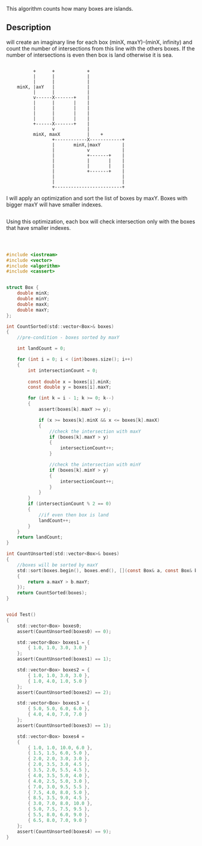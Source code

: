 
This algorithm counts how many boxes are islands.


## Description

will create an imaginary line for each box (minX, maxY)-(minX, infinity) and count the number of intersections from this line with the others boxes.
If the number of intersections is even then box is land otherwise it is sea.

```

          +      +            +
          |      |            |
          |      |            |
    minX, |axY   |            |
          |      |            |
          v------X-------+    |
          |      |       |    |
          |      |       |    |
          |      |       |    |
          |      |       |    |
          +------X-------+    |
                 v            |
          minX, maxX          |    +
                 +------------X------------+
                 |       minX,|maxY        |
                 |            v            |
                 |            +-------+    |
                 |            |       |    |
                 |            |       |    |
                 |            +-------+    |
                 |                         |
                 |                         |
                 +-------------------------+
```

I will apply an optimization and sort the list of boxes by maxY. Boxes with bigger maxY will have smaller indexes.


```

```

Using this optimization, each box will check intersection only with the boxes that have smaller indexes.

```c



#include <iostream>
#include <vector>
#include <algorithm>
#include <cassert>


struct Box {
	double minX;
	double minY;
	double maxX;
	double maxY;
};

int CountSorted(std::vector<Box>& boxes)
{
	//pre-condition - boxes sorted by maxY

	int landCount = 0;

	for (int i = 0; i < (int)boxes.size(); i++)
	{
		int intersectionCount = 0;
		
		const double x = boxes[i].minX;
		const double y = boxes[i].maxY;

		for (int k = i - 1; k >= 0; k--)
		{
			assert(boxes[k].maxY >= y);

			if (x >= boxes[k].minX && x <= boxes[k].maxX)
			{
				//check the intersection with maxY
				if (boxes[k].maxY > y)
				{
					intersectionCount++;
				}

				//check the intersection with minY				
				if (boxes[k].minY > y)
				{
					intersectionCount++;
				}
			}
		}
		if (intersectionCount % 2 == 0)
		{
			//if even then box is land 
			landCount++;
		}
	}
	return landCount;
}

int CountUnsorted(std::vector<Box>& boxes)
{
	//boxes will be sorted by maxY
	std::sort(boxes.begin(), boxes.end(), [](const Box& a, const Box& b)
	{
		return a.maxY > b.maxY;
	});
	return CountSorted(boxes);
}


void Test()
{
	std::vector<Box> boxes0;
	assert(CountUnsorted(boxes0) == 0);

	std::vector<Box> boxes1 = {
		{ 1.0, 1.0, 3.0, 3.0 }
	};
	assert(CountUnsorted(boxes1) == 1);

	std::vector<Box> boxes2 = {
		{ 1.0, 1.0, 3.0, 3.0 },
	    { 1.0, 4.0, 1.0, 5.0 }
	};
	assert(CountUnsorted(boxes2) == 2);

	std::vector<Box> boxes3 = {
		{ 5.0, 5.0, 6.0, 6.0 },
	    { 4.0, 4.0, 7.0, 7.0 }
	};
	assert(CountUnsorted(boxes3) == 1);

	std::vector<Box> boxes4 =
	{
		{ 1.0, 1.0, 10.0, 6.0 },
	    { 1.5, 1.5, 6.0, 5.0 },
	    { 2.0, 2.0, 3.0, 3.0 },
	    { 2.0, 3.5, 3.0, 4.5 },
	    { 3.5, 2.0, 5.5, 4.5 },
	    { 4.0, 3.5, 5.0, 4.0 },
	    { 4.0, 2.5, 5.0, 3.0 },
	    { 7.0, 3.0, 9.5, 5.5 },
	    { 7.5, 4.0, 8.0, 5.0 },
	    { 8.5, 3.5, 9.0, 4.5 },
	    { 3.0, 7.0, 8.0, 10.0 },
	    { 5.0, 7.5, 7.5, 9.5 },
	    { 5.5, 8.0, 6.0, 9.0 },
	    { 6.5, 8.0, 7.0, 9.0 }
	};
	assert(CountUnsorted(boxes4) == 9);
}


```


